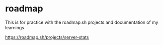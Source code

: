 # roadmap
This is for practice with the roadmap.sh projects and documentation of my learnings 

https://roadmap.sh/projects/server-stats